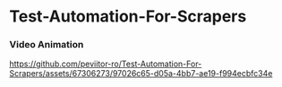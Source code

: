 # Test-Automation-For-Scrapers

### Video Animation


https://github.com/peviitor-ro/Test-Automation-For-Scrapers/assets/67306273/97026c65-d05a-4bb7-ae19-f994ecbfc34e

